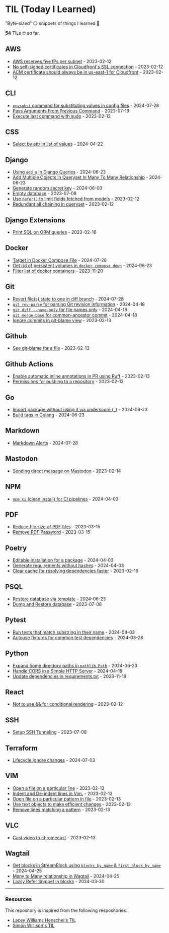 # TIL (Today I Learned)

"Byte-sized" 😏 snippets of things I learned 🤔

**<!-- count starts -->54<!-- count ends -->** TILs 🤓 so far.

<!-- index starts -->
## AWS

* [AWS reserves five IPs per subnet](https://github.com/CuriousLearner/til/blob/main/aws/reserving-five-ips-per-subnet.md) - 2023-02-12
* [No self-signed certificates in Cloudfront's SSL connection](https://github.com/CuriousLearner/til/blob/main/aws/no-self-signed-certificate-cloudfront.md) - 2023-02-12
* [ACM certificate should always be in us-east-1 for Cloudfront](https://github.com/CuriousLearner/til/blob/main/aws/acm-cloudfront.md) - 2023-02-12

## CLI

* [`envsubst` command for substituting values in config files](https://github.com/CuriousLearner/til/blob/main/cli/envsubst-command-for-config-files.md) - 2024-07-28
* [Pass Arguments From Previous Command](https://github.com/CuriousLearner/til/blob/main/cli/pass-arguments-from-previous-command.md) - 2023-07-19
* [Execute last command with sudo](https://github.com/CuriousLearner/til/blob/main/cli/execute-previous-command-with-sudo.md) - 2023-02-13

## CSS

* [Select by attr in list of values](https://github.com/CuriousLearner/til/blob/main/css/select-by-attr-in-list-of-values.md) - 2024-04-22

## Django

* [Using `add_q` in Django Queries](https://github.com/CuriousLearner/til/blob/main/django/add-q-in-django-queryset.md) - 2024-06-23
* [Add Multiple Objects In Queryset In Many To Many Relationship](https://github.com/CuriousLearner/til/blob/main/django/set-whole-queryset-in-m2m-relationship.md) - 2024-06-23
* [Generate random secret key](https://github.com/CuriousLearner/til/blob/main/django/generate-random-secrety-key.md) - 2024-06-03
* [Empty database](https://github.com/CuriousLearner/til/blob/main/django/empty-database.md) - 2023-07-08
* [Use `defer()` to limit fields fetched from models](https://github.com/CuriousLearner/til/blob/main/django/defer-fields-for-performance.md) - 2023-02-12
* [Redundant all chaining in queryset](https://github.com/CuriousLearner/til/blob/main/django/redundant-all-in-queryset.md) - 2023-02-12

## Django Extensions

* [Print SQL on ORM queries](https://github.com/CuriousLearner/til/blob/main/django_extensions/print-sql-on-orm-queries.md) - 2023-02-16

## Docker

* [Target in Docker Compose File](https://github.com/CuriousLearner/til/blob/main/docker/target-in-docker-compose.md) - 2024-07-28
* [Get rid of persistent volumes in `docker compose down`](https://github.com/CuriousLearner/til/blob/main/docker/get-rid-of-persistent-volume-docker-compose.md) - 2024-06-23
* [Filter list of docker containers](https://github.com/CuriousLearner/til/blob/main/docker/filter_list_of_containers.md) - 2023-11-20

## Git

* [Revert file(s) state to one in diff branch](https://github.com/CuriousLearner/til/blob/main/git/revert-files-to-state-in-diff-branch.md) - 2024-07-28
* [`git rev-parse` for parsing Git revision information](https://github.com/CuriousLearner/til/blob/main/git/rev-parse-for-revision-information.md) - 2024-04-18
* [`git diff --name-only` for file names only](https://github.com/CuriousLearner/til/blob/main/git/diff-name-only.md) - 2024-04-18
* [`git merge-base` for common-ancestor commit](https://github.com/CuriousLearner/til/blob/main/git/merge-base-for-common-ancestor-commit.md) - 2024-04-18
* [Ignore commits in git-blame view](https://github.com/CuriousLearner/til/blob/main/git/ignore-commits-in-git-blame.md) - 2023-02-13

## Github

* [See git-blame for a file](https://github.com/CuriousLearner/til/blob/main/github/show-git-blame-for-a-file.md) - 2023-02-13

## Github Actions

* [Enable automatic inline annotations in PR using Ruff](https://github.com/CuriousLearner/til/blob/main/github-actions/ruff-github-comments.md) - 2023-02-13
* [Permissions for pushing to a repository](https://github.com/CuriousLearner/til/blob/main/github-actions/push-to-repo.md) - 2023-02-12

## Go

* [Import package without using it via underscore (`_`)](https://github.com/CuriousLearner/til/blob/main/go/import-unused-package.md) - 2024-06-23
* [Build tags in Golang](https://github.com/CuriousLearner/til/blob/main/go/build-tags.md) - 2024-06-23

## Markdown

* [Markdown Alerts](https://github.com/CuriousLearner/til/blob/main/markdown/markdown-alerts.md) - 2024-07-28

## Mastodon

* [Sending direct message on Mastodon](https://github.com/CuriousLearner/til/blob/main/mastodon/send-direct-message.md) - 2023-02-14

## NPM

* [`npm ci` (clean install) for CI pipelines](https://github.com/CuriousLearner/til/blob/main/npm/clean_install_for_ci_pipelines.md) - 2024-04-03

## PDF

* [Reduce file size of PDF files](https://github.com/CuriousLearner/til/blob/main/pdf/compress-pdf.md) - 2023-03-15
* [Remove PDF Password](https://github.com/CuriousLearner/til/blob/main/pdf/remove-pdf-password.md) - 2023-03-15

## Poetry

* [Editable installation for a package](https://github.com/CuriousLearner/til/blob/main/poetry/editable_installation_for_package.md) - 2024-04-03
* [Generate requirements without hashes](https://github.com/CuriousLearner/til/blob/main/poetry/generate_requirements_without_hashes.md) - 2024-04-03
* [Clear cache for resolving dependencies faster](https://github.com/CuriousLearner/til/blob/main/poetry/clear-cache-for-resolving-dependencies-faster.md) - 2023-02-16

## PSQL

* [Restore database via template](https://github.com/CuriousLearner/til/blob/main/psql/restore-via-template.md) - 2024-06-23
* [Dump and Restore database](https://github.com/CuriousLearner/til/blob/main/psql/dump-and-restore.md) - 2023-07-08

## Pytest

* [Run tests that match substring in their name](https://github.com/CuriousLearner/til/blob/main/pytest/run_filtered_tests_by_substring.md) - 2024-04-03
* [Autouse fixtures for common test dependencies](https://github.com/CuriousLearner/til/blob/main/pytest/fixture_autouse.md) - 2024-03-28

## Python

* [Expand home directory paths in `pathlib.Path`](https://github.com/CuriousLearner/til/blob/main/python/pathlib-path-expand-user.md) - 2024-06-23
* [Handle CORS in a Simple HTTP Server](https://github.com/CuriousLearner/til/blob/main/python/handle_cors_simple_http_server.md) - 2024-04-19
* [Update dependencies in requirements.txt](https://github.com/CuriousLearner/til/blob/main/python/update_dependencies_in_requirements.md) - 2023-11-18

## React

* [Not to use && for conditional rendering](https://github.com/CuriousLearner/til/blob/main/react/conditional-rendering.md) - 2023-02-12

## SSH

* [Setup SSH Tunneling](https://github.com/CuriousLearner/til/blob/main/ssh/setup-ssh-tunneling.md) - 2023-07-08

## Terraform

* [Lifecycle Ignore changes](https://github.com/CuriousLearner/til/blob/main/terraform/lifecycle-ignore-changes.md) - 2024-07-03

## VIM

* [Open a file on a particular line](https://github.com/CuriousLearner/til/blob/main/vim/open-file-on-line.md) - 2023-02-13
* [Indent and De-indent lines in Vim.](https://github.com/CuriousLearner/til/blob/main/vim/indent-deindent-line.md) - 2023-02-13
* [Open file on a particular pattern in file](https://github.com/CuriousLearner/til/blob/main/vim/open-file-on-pattern.md) - 2023-02-13
* [Use text objects to make efficient changes](https://github.com/CuriousLearner/til/blob/main/vim/text-objects-to-make-efficient-changes.md) - 2023-02-13
* [Remove lines matching a pattern](https://github.com/CuriousLearner/til/blob/main/vim/remove-lines-matching-pattern.md) - 2023-02-13

## VLC

* [Cast video to chromecast](https://github.com/CuriousLearner/til/blob/main/vlc/cast-video-to-chromecast.md) - 2023-02-13

## Wagtail

* [Get blocks in StreamBlock using `blocks_by_name` & `first_block_by_name`](https://github.com/CuriousLearner/til/blob/main/wagtail/get-blocks-in-streamblock.md) - 2024-04-25
* [Many to Many relationship in Wagtail](https://github.com/CuriousLearner/til/blob/main/wagtail/many-to-many-relationship.md) - 2024-04-25
* [Lazily Refer Snippet in blocks](https://github.com/CuriousLearner/til/blob/main/wagtail/lazily_refer_snippet.md) - 2024-03-30
<!-- index ends -->

* * * * *
### Resources

This repository is inspired from the following respositories:

- [Lacey Williams Henschel's TIL](https://github.com/williln/til)
- [Simon Willison's TIL](https://github.com/simonw/til)
